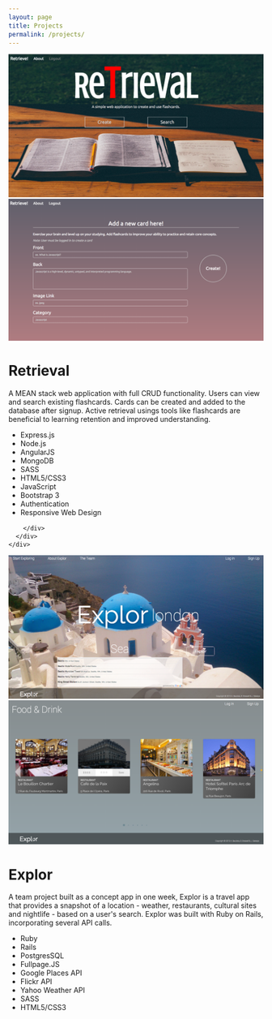 ```yaml
---
layout: page
title: Projects
permalink: /projects/
---
```


<div class="row">
	<div id="retrieval" class="imgWrap">
	  <img src="/assets/images/browser1.png" alt="retrieval" />
	  <img src="/assets/images/browser2.png" alt="two-retrieval" />
	  <div class="imgDescription">
	  	<div class="imgText">
	  		<h1>Retrieval</h1>
	  		<p>A MEAN stack web application with full CRUD functionality. Users can view and search existing flashcards. Cards can be created and added to the database after signup. Active retrieval usings tools like flashcards are beneficial to learning retention and improved understanding.</p>
	  		<span class="proj-social">	
	  			<a href="https://github.com/abautist/flashcard-app" target="_blank"><i class="fa fa-github fa-3x"></i></a>
	  			<a href="http://retrieval.herokuapp.com/" target="_blank"><i class="fa fa-laptop fa-3x"></i></a>
	  		</span>
	  		<ul class="technologies">
	  			<li>Express.js</li>
	  			<li>Node.js</li>
	  			<li>AngularJS</li>
	  			<li>MongoDB</li>
	  			<li>SASS</li>
	  			<li>HTML5/CSS3</li>
	  			<li>JavaScript</li>
	  			<li>Bootstrap 3</li>
	  			<li>Authentication</li>
	  			<li>Responsive Web Design</li>
	  		</ul>
	  		
	  	</div>
	  </div>
	</div>
</div>

<div class="row proj-row">
	<div id="explor" class="imgWrap">
	  <img src="/assets/images/explor1.png" alt="explor" />
	  <img src="/assets/images/explor2.png" alt="two-explor" />
	  <div class="imgDescription">
	  	<div class="imgText">
	  		<h1>Explor</h1>
	  		<p>A team project built as a concept app in one week, Explor is a travel app that provides a snapshot of a location - weather, restaurants, cultural sites and nightlife - based on a user's search. Explor was built with Ruby on Rails, incorporating several API calls.
	  		</p>
	  		<span class="proj-social">	
	  			<a href="https://github.com/abautist/explor-group-app" target="_blank"><i class="fa fa-github fa-3x"></i></a>
	  			<a href="https://explor.herokuapp.com/" target="_blank"><i class="fa fa-laptop fa-3x"></i></a>
	  		</span>
	  		<ul class="technologies">
	  			<li>Ruby</li>
	  			<li>Rails</li>
	  			<li>PostgresSQL</li>
	  			<li>Fullpage.JS</li>
	  			<li>Google Places API</li>
	  			<li>Flickr API</li>
	  			<li>Yahoo Weather API</li>
	  			<li>SASS</li>
	  			<li>HTML5/CSS3</li>
	  		</ul>		
	  	</div>
	  </div>
	</div>
</div>


